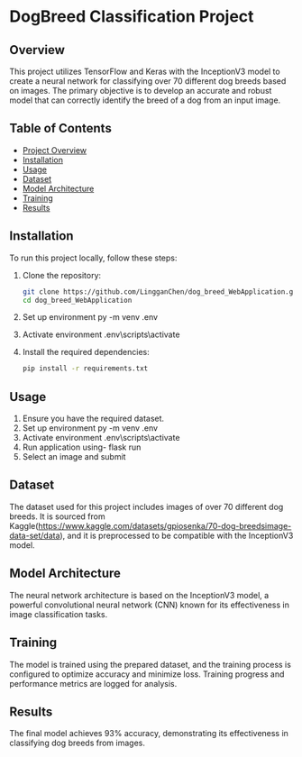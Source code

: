 # DogBreed Classification Project

## Overview

This project utilizes TensorFlow and Keras with the InceptionV3 model to create a neural network for classifying over 70 different dog breeds based on images. The primary objective is to develop an accurate and robust model that can correctly identify the breed of a dog from an input image.

## Table of Contents

- [Project Overview](#overview)
- [Installation](#installation)
- [Usage](#usage)
- [Dataset](#dataset)
- [Model Architecture](#model-architecture)
- [Training](#training)
- [Results](#results)
## Installation

To run this project locally, follow these steps:

1. Clone the repository:

    ```bash
    git clone https://github.com/LingganChen/dog_breed_WebApplication.git
    cd dog_breed_WebApplication
    ```
2. Set up environment py -m venv .env
3. Activate environment .env\scripts\activate   
4. Install the required dependencies:
    ```bash
    pip install -r requirements.txt
    ```

## Usage

1. Ensure you have the required dataset.
2. Set up environment py -m venv .env
3. Activate environment .env\scripts\activate  
4. Run application using- flask run
5. Select an image and submit
   
## Dataset

The dataset used for this project includes images of over 70 different dog breeds. It is sourced from Kaggle(https://www.kaggle.com/datasets/gpiosenka/70-dog-breedsimage-data-set/data), and it is preprocessed to be compatible with the InceptionV3 model.

## Model Architecture

The neural network architecture is based on the InceptionV3 model, a powerful convolutional neural network (CNN) known for its effectiveness in image classification tasks.

## Training

The model is trained using the prepared dataset, and the training process is configured to optimize accuracy and minimize loss. Training progress and performance metrics are logged for analysis.

## Results

The final model achieves 93% accuracy, demonstrating its effectiveness in classifying dog breeds from images.
